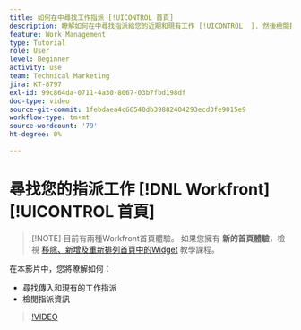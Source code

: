```yaml
---
title: 如何在中尋找工作指派 [!UICONTROL 首頁]
description: 瞭解如何在中尋找指派給您的近期和現有工作 [!UICONTROL  ]. 然後檢閱指派資訊。
feature: Work Management
type: Tutorial
role: User
level: Beginner
activity: use
team: Technical Marketing
jira: KT-8797
exl-id: 99c864da-0711-4a30-8067-03b7fbd198df
doc-type: video
source-git-commit: 1febdaea4c66540db39882404293ecd3fe9015e9
workflow-type: tm+mt
source-wordcount: '79'
ht-degree: 0%

---
```


# 尋找您的指派工作 [!DNL Workfront] [!UICONTROL 首頁]


>[!NOTE] 目前有兩種Workfront首頁體驗。 如果您擁有 <b>新的首頁體驗</b>，檢視 [移除、新增及重新排列首頁中的Widget](https://experienceleague.adobe.com/docs/workfront-learn/tutorials-workfront/home/remove-add-and-rearrange-widgets.html?lang=en) 教學課程。


在本影片中，您將瞭解如何：

* 尋找傳入和現有的工作指派
* 檢閱指派資訊

>[!VIDEO](https://video.tv.adobe.com/v/335098/?quality=12&learn=on)
